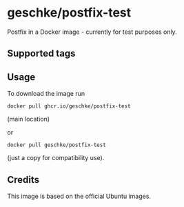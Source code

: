 # geschke/postfix-test

Postfix in a Docker image - currently for test purposes only. 

## Supported tags

## Usage

To download the image run

    docker pull ghcr.io/geschke/postfix-test


(main location)

or

    docker pull geschke/postfix-test


(just a copy for compatibility use).

## Credits

This image is based on the official Ubuntu images.
